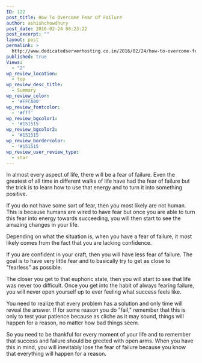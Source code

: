 ```yaml
---
ID: 122
post_title: How To Overcome Fear Of Failure
author: ashishchowdhury
post_date: 2016-02-24 08:23:22
post_excerpt: ""
layout: post
permalink: >
  http://www.dedicatedserverhosting.co.in/2016/02/24/how-to-overcome-fear-of-failure/
published: true
Views:
  - "2"
wp_review_location:
  - top
wp_review_desc_title:
  - Summary
wp_review_color:
  - '#FFCA00'
wp_review_fontcolor:
  - '#fff'
wp_review_bgcolor1:
  - '#151515'
wp_review_bgcolor2:
  - '#151515'
wp_review_bordercolor:
  - '#151515'
wp_review_user_review_type:
  - star
---
```

In almost every aspect of life, there will be a fear of failure. Even the greatest of all time in different walks of life have had the fear of failure but the trick is to learn how to use that energy and to turn it into something positive.

If you do not have some sort of fear, then you most likely are not human. This is because humans are wired to have fear but once you are able to turn this fear into energy towards succeeding, you will then start to see the amazing changes in your life.

Depending on what the situation is, when you have a fear of failure, it most likely comes from the fact that you are lacking confidence.

If you are confident in your craft, then you will have less fear of failure. The goal is to have very little fear and to basically try to get as close to "fearless" as possible.

The closer you get to that euphoric state, then you will start to see that life was never too difficult. Once you get into the habit of always fearing failure, you will never open yourself up to ever feeling what success feels like.

You need to realize that every problem has a solution and only time will reveal the answer. If for some reason you do "fail," remember that this is only to test your patience because as cliche as it may sound, things will happen for a reason, no matter how bad things seem.

So you need to be thankful for every moment of your life and to remember that success and failure should be greeted with open arms. When you have this in mind, you will inevitably lose the fear of failure because you know that everything will happen for a reason.